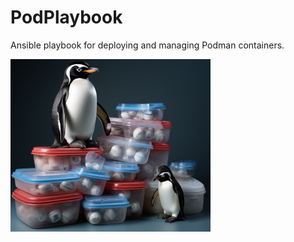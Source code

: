 # PodPlaybook

Ansible playbook for deploying and managing Podman containers.

![PodPlaybook](docs/images/logo.png)
